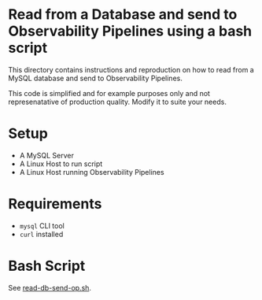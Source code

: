 # Read from a Database and send to Observability Pipelines using a bash script

This directory contains instructions and reproduction on how to read from a MySQL database and send to Observability Pipelines.

This code is simplified and for example purposes only and not represenatative of production quality. Modify it to suite your needs.

# Setup

- A MySQL Server
- A Linux Host to run script
- A Linux Host running Observability Pipelines

# Requirements

- `mysql` CLI tool
- `curl` installed

# Bash Script

See [read-db-send-op.sh](./read-db-send-op.sh).
